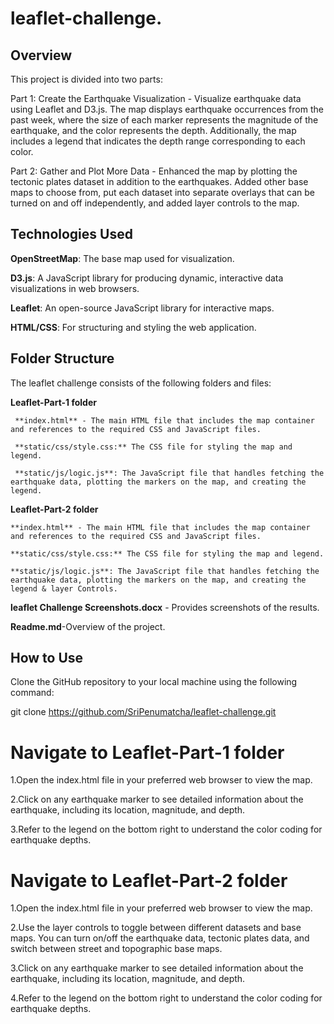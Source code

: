 # leaflet-challenge.


## Overview

This project is divided into two parts:

Part 1: Create the Earthquake Visualization - Visualize earthquake data using Leaflet and D3.js. The map displays earthquake occurrences from the past week, where the size of each marker represents the magnitude of the earthquake, and the color represents the depth. Additionally, the map includes a legend that indicates the depth range corresponding to each color.

Part 2: Gather and Plot More Data - Enhanced the map by plotting the tectonic plates dataset in addition to the earthquakes. Added other base maps to choose from, put each dataset into separate overlays that can be turned on and off independently, and added layer controls to the map.


## Technologies Used

**OpenStreetMap**: The base map used for visualization.

**D3.js**: A JavaScript library for producing dynamic, interactive data visualizations in web browsers.

**Leaflet**: An open-source JavaScript library for interactive maps.

**HTML/CSS**: For structuring and styling the web application.


## Folder Structure 

The leaflet challenge consists of the following folders and files:

**Leaflet-Part-1 folder**

     **index.html** - The main HTML file that includes the map container and references to the required CSS and JavaScript files.

     **static/css/style.css:** The CSS file for styling the map and legend.

     **static/js/logic.js**: The JavaScript file that handles fetching the earthquake data, plotting the markers on the map, and creating the legend.

**Leaflet-Part-2 folder**
 
    **index.html** - The main HTML file that includes the map container and references to the required CSS and JavaScript files.

    **static/css/style.css:** The CSS file for styling the map and legend.

    **static/js/logic.js**: The JavaScript file that handles fetching the earthquake data, plotting the markers on the map, and creating the legend & layer Controls.


 
**leaflet Challenge Screenshots.docx** - Provides screenshots of the results.

**Readme.md**-Overview of the project.


## How to Use

Clone the GitHub repository to your local machine using the following command:

git clone https://github.com/SriPenumatcha/leaflet-challenge.git

# Navigate to Leaflet-Part-1 folder

1.Open the index.html file in your preferred web browser to view the map.

2.Click on any earthquake marker to see detailed information about the earthquake, including its location, magnitude, and depth.

3.Refer to the legend on the bottom right to understand the color coding for earthquake depths.


# Navigate to Leaflet-Part-2 folder

1.Open the index.html file in your preferred web browser to view the map.

2.Use the layer controls to toggle between different datasets and base maps. You can turn on/off the earthquake data, tectonic plates data, and switch between street and topographic base maps.

3.Click on any earthquake marker to see detailed information about the earthquake, including its location, magnitude, and depth.

4.Refer to the legend on the bottom right to understand the color coding for earthquake depths.
